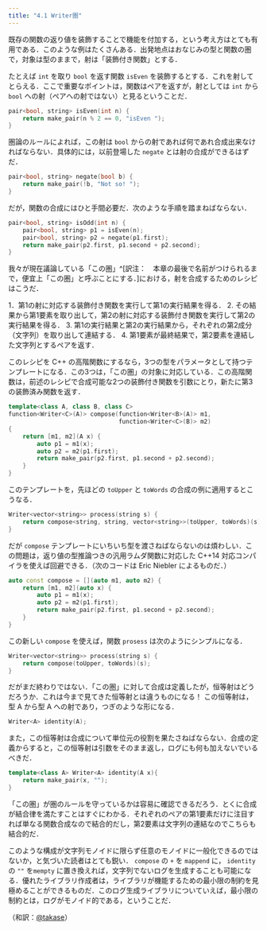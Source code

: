 ```yaml
---
title: "4.1 Writer圏"
---
```


既存の関数の返り値を装飾することで機能を付加する，という考え方はとても有用である．このような例はたくさんある．出発地点はおなじみの型と関数の圏で，対象は型のままで，射は「装飾付き関数」とする．

たとえば `int` を取り `bool` を返す関数 `isEven` を装飾するとする．これを射してとらえる．ここで重要なポイントは，関数はペアを返すが，射としては `int` から `bool` への射（ペアへの射ではない）と見るということだ．

```cpp
pair<bool, string> isEven(int n) {
    return make_pair(n % 2 == 0, "isEven ");
}
```

圏論のルールによれば，この射は `bool` からの射であれば何であれ合成出来なければならない．具体的には，以前登場した `negate` とは射の合成ができるはずだ．

```cpp
pair<bool, string> negate(bool b) {
    return make_pair(!b, "Not so! ");
}
```

だが，関数の合成にはひと手間必要だ．次のような手順を踏まねばならない．

```cpp
pair<bool, string> isOdd(int n) {
    pair<bool, string> p1 = isEven(n);
    pair<bool, string> p2 = negate(p1.first);
    return make_pair(p2.first, p1.second + p2.second);
}
```

我々が現在議論している「この圏」^[訳注：　本章の最後で名前がつけられるまで，便宜上「この圏」と呼ぶことにする．]における，射を合成するためのレシピはこうだ．

1．第1の射に対応する装飾付き関数を実行して第1の実行結果を得る．
2. その結果から第1要素を取り出して，第2の射に対応する装飾付き関数を実行して第2の実行結果を得る．
3. 第1の実行結果と第2の実行結果から，それぞれの第2成分（文字列）を取り出して連結する．
4. 第1要素が最終結果で，第2要素を連結した文字列とするペアを返す．

このレシピを C++ の高階関数にするなら，3つの型をパラメータとして持つテンプレートになる．この3つは，「この圏」の対象に対応している．この高階関数は，前述のレシピで合成可能な2つの装飾付き関数を引数にとり，新たに第3の装飾済み関数を返す．

```cpp
template<class A, class B, class C>
function<Writer<C>(A)> compose(function<Writer<B>(A)> m1,
                               function<Writer<C>(B)> m2)
{
    return [m1, m2](A x) {
        auto p1 = m1(x);
        auto p2 = m2(p1.first);
        return make_pair(p2.first, p1.second + p2.second);
    }
}
```

このテンプレートを，先ほどの `toUpper` と `toWords` の合成の例に適用するとこうなる．

```cpp
Writer<vector<string>> process(string s) {
    return compose<string, string, vector<string>>(toUpper, toWords)(s);
}
```

だが `compose` テンプレートにいちいち型を渡さねばならないのは煩わしい．この問題は，返り値の型推論つきの汎用ラムダ関数に対応した C++14 対応コンパイラを使えば回避できる．（次のコードは Eric Niebler によるものだ．）

```cpp
auto const compose = [](auto m1, auto m2) {
    return [m1, m2](auto x) {
        auto p1 = m1(x);
        auto p2 = m2(p1.first);
        return make_pair(p2.first, p1.second + p2.second);
    }
}
```

この新しい `compose` を使えば，関数 `prosess` は次のようにシンプルになる．

```cpp
Writer<vector<string>> process(string s) {
    return compose(toUpper, toWords)(s);
}
```

だがまだ終わりではない．「この圏」に対して合成は定義したが，恒等射はどうだろうか．これは今まで見てきた恒等射とは違うものになる！ この恒等射は，型 A から型 A への射であり，つぎのような形になる．

```cpp
Writer<A> identity(A);
```

また，この恒等射は合成について単位元の役割を果たさねばならない．合成の定義からすると，この恒等射は引数をそのまま返し，ログにも何も加えないでいるべきだ．

```cpp
template<class A> Writer<A> identity(A x){
    return make_pair(x, "");
}
```

「この圏」が圏のルールを守っているかは容易に確認できるだろう．とくに合成が結合律を満たすことはすぐにわかる．それぞれのペアの第1要素だけに注目すれば単なる関数合成なので結合的だし，第2要素は文字列の連結なのでこちらも結合的だ．

このような構成が文字列モノイドに限らず任意のモノイドに一般化できるのではないか，と気づいた読者はとても鋭い． `compose` の `+` を `mappend` に， `identity` の `""` を`mempty` に置き換えれば，文字列でないログを生成することも可能になる．優れたライブラリ作成者は，ライブラリが機能するための最小限の制約を見極めることができるものだ．このログ生成ライブラリについていえば，最小限の制約とは，ログがモノイド的である，ということだ．

（和訳：[@takase](https://zenn.dev/takase)）